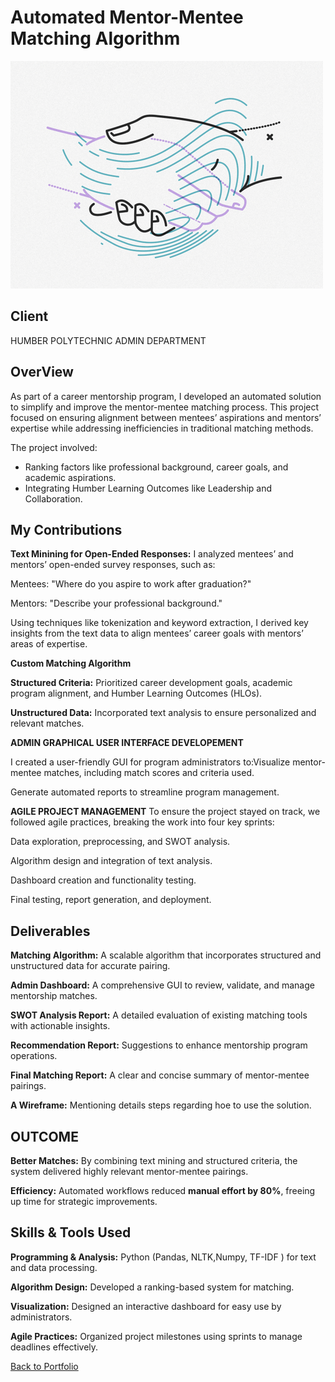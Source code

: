 # Automated Mentor-Mentee Matching Algorithm
![Mentor-Mentee](pic02.jpg)

## Client
HUMBER POLYTECHNIC ADMIN DEPARTMENT

## OverView
As part of a career mentorship program, I developed an automated solution to simplify and improve the mentor-mentee matching process. This project focused on ensuring alignment between mentees’ aspirations and mentors’ expertise while addressing inefficiencies in traditional matching methods.
  
The project involved:
- Ranking factors like professional background, career goals, and academic aspirations.
- Integrating Humber Learning Outcomes like Leadership and Collaboration.

## My Contributions
**Text Minining for Open-Ended Responses:**
I analyzed mentees’ and mentors’ open-ended survey responses, such as:

Mentees: "Where do you aspire to work after graduation?"

Mentors: "Describe your professional background."

Using techniques like tokenization and keyword extraction, I derived key insights from the text data to align mentees’ career goals with mentors’ areas of expertise.


**Custom Matching Algorithm**

**Structured Criteria:** Prioritized career development goals, academic program alignment, and Humber Learning Outcomes (HLOs).

**Unstructured Data:** Incorporated text analysis to ensure personalized and relevant matches.


**ADMIN GRAPHICAL USER INTERFACE DEVELOPEMENT**

I created a user-friendly GUI for program administrators to:Visualize mentor-mentee matches, including match scores and criteria used.

Generate automated reports to streamline program management.


**AGILE PROJECT MANAGEMENT**
To ensure the project stayed on track, we followed agile practices, breaking the work into four key sprints:

Data exploration, preprocessing, and SWOT analysis.

Algorithm design and integration of text analysis.

Dashboard creation and functionality testing.

Final testing, report generation, and deployment.

## Deliverables 
**Matching Algorithm:** A scalable algorithm that incorporates structured and unstructured data for accurate pairing.

**Admin Dashboard:** A comprehensive GUI to review, validate, and manage mentorship matches.

**SWOT Analysis Report:** A detailed evaluation of existing matching tools with actionable insights.

**Recommendation Report:** Suggestions to enhance mentorship program operations.

**Final Matching Report:** A clear and concise summary of mentor-mentee pairings.

**A Wireframe:** Mentioning details steps regarding hoe to use the solution.

## OUTCOME

**Better Matches:** By combining text mining and structured criteria, the system delivered highly relevant mentor-mentee pairings.

**Efficiency:** Automated workflows reduced **manual effort by 80%**, freeing up time for strategic improvements.

## Skills & Tools Used
**Programming & Analysis:** Python (Pandas, NLTK,Numpy, TF-IDF ) for text and data processing.

**Algorithm Design:** Developed a ranking-based system for matching.

**Visualization:** Designed an interactive dashboard for easy use by administrators.

**Agile Practices:** Organized project milestones using sprints to manage deadlines effectively. 

[Back to Portfolio](README.md)
